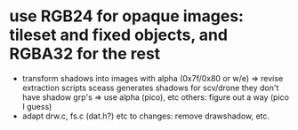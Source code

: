 # use RGB24 for opaque images: tileset and fixed objects, and RGBA32 for the rest

- transform shadows into images with alpha (0x7f/0x80 or w/e)
	=> revise extraction scripts
	sceass generates shadows for scv/drone
	they don't have shadow grp's
	=> use alpha (pico), etc
	others: figure out a way (pico I guess)
- adapt drw.c, fs.c (dat.h?) etc to changes: remove drawshadow, etc.

